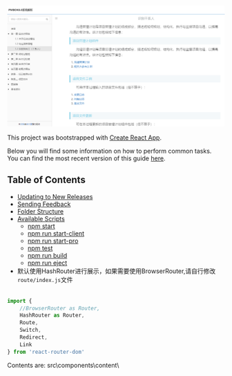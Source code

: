 ![Demo](/resource/Demo.png)

This project was bootstrapped with [Create React App](https://github.com/facebookincubator/create-react-app).

Below you will find some information on how to perform common tasks.<br>
You can find the most recent version of this guide [here](https://github.com/facebookincubator/create-react-app/blob/master/packages/react-scripts/template/README.md).

## Table of Contents

- [Updating to New Releases](#updating-to-new-releases)
- [Sending Feedback](#sending-feedback)
- [Folder Structure](#folder-structure)
- [Available Scripts](#available-scripts)
  - [npm start](#npm-start)
  - [npm run start-client](#start-client)
  - [npm run start-pro](#start-pro)
  - [npm test](#npm-test)
  - [npm run build](#npm-run-build)
  - [npm run eject](#npm-run-eject)
- 默认使用HashRouter进行展示，如果需要使用BrowserRouter,请自行修改`route/index.js`文件

``` js

import {
    //BrowserRouter as Router,
    HashRouter as Router,
    Route,
    Switch,
    Redirect,
    Link
} from 'react-router-dom'

```

Contents are: src\components\content\